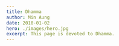 ```yaml
---
title: Dhamma
author: Min Aung
date: 2010-01-02
hero: ./images/hero.jpg
excerpt: This page is devoted to Dhamma.
---
```

